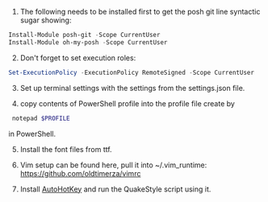 1) The following needs to be installed first to get the posh git line syntactic sugar showing:

```PowerShell
Install-Module posh-git -Scope CurrentUser
Install-Module oh-my-posh -Scope CurrentUser
```


2) Don't forget to set execution roles:
```PowerShell
Set-ExecutionPolicy -ExecutionPolicy RemoteSigned -Scope CurrentUser
```

3) Set up terminal settings with the settings from the settings.json file.

4) copy contents of PowerShell profile into the profile file create by 
```PowerShell
 notepad $PROFILE
 ```
 in PowerShell.

5) Install the font files from ttf.

6) Vim setup can be found here, pull it into ~/.vim_runtime:
https://github.com/oldtimerza/vimrc

7) Install [AutoHotKey](https://www.autohotkey.com/) and run the QuakeStyle script using it.
